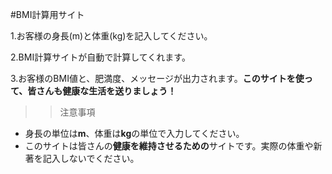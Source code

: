#BMI計算用サイト

1.お客様の身長(m)と体重(kg)を記入してください。

2.BMI計算サイトが自動で計算してくれます。

3.お客様のBMI値と、肥満度、メッセージが出力されます。**このサイトを使って、皆さんも健康な生活を送りましょう！**

>> 注意事項

- 身長の単位は**m**、体重は**kg**の単位で入力してください。
- このサイトは皆さんの**健康を維持させるための**サイトです。実際の体重や新著を記入しないでください。
